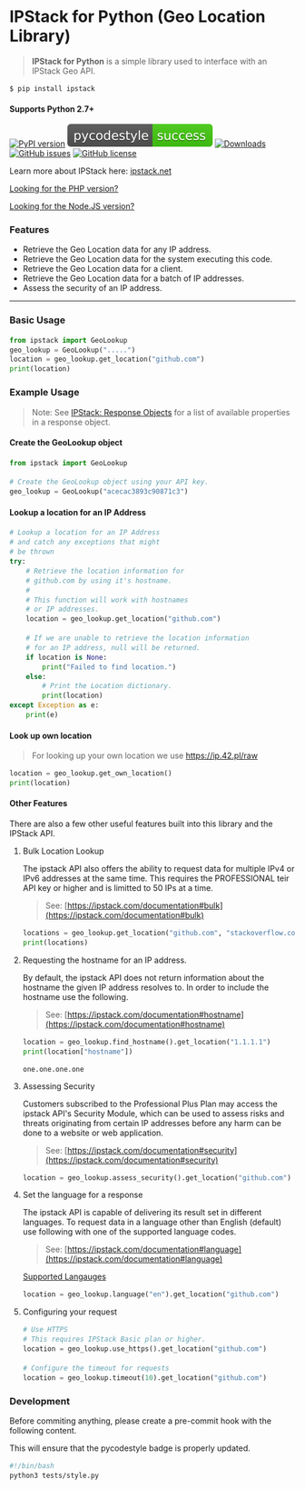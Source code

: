 # IPStack for Python (Geo Location Library)
> **IPStack for Python** is a simple library used to interface with an IPStack Geo API.

```
$ pip install ipstack
```


#### Supports Python 2.7+

[![PyPI version](https://badge.fury.io/py/ipstack.svg)](https://badge.fury.io/py/ipstack)
[![PyCodeStyle](./stylebadge.svg)](./tests/latest.stylelog)
[![Downloads](https://pepy.tech/badge/ipstack)](https://pepy.tech/project/ipstack)
[![GitHub issues](https://img.shields.io/github/issues/nathan-fiscaletti/ipstackgeo-py.svg)](https://github.com/nathan-fiscaletti/ipstackgeo-py/issues)
[![GitHub license](https://img.shields.io/github/license/nathan-fiscaletti/ipstackgeo-py.svg)](https://github.com/nathan-fiscaletti/ipstackgeo-py/blob/master/LICENSE)

Learn more about IPStack here: [ipstack.net](https://ipstack.com/product)

[Looking for the PHP version?](https://github.com/nathan-fiscaletti/ipstackgeo-php)

[Looking for the Node.JS version?](https://github.com/nathan-fiscaletti/ipstackgeo-js)

### Features
* Retrieve the Geo Location data for any IP address.
* Retrieve the Geo Location data for the system executing this code.
* Retrieve the Geo Location data for a client.
* Retrieve the Geo Location data for a batch of IP addresses.
* Assess the security of an IP address.

---

### Basic Usage

```python
from ipstack import GeoLookup
geo_lookup = GeoLookup(".....")
location = geo_lookup.get_location("github.com")
print(location)
```

### Example Usage

> Note: See [IPStack: Response Objects](https://ipstack.com/documentation#objects) for a list of available properties in a response object.

#### Create the GeoLookup object

```python
from ipstack import GeoLookup

# Create the GeoLookup object using your API key.
geo_lookup = GeoLookup("acecac3893c90871c3")
```

#### Lookup a location for an IP Address

```python
# Lookup a location for an IP Address
# and catch any exceptions that might
# be thrown
try:
    # Retrieve the location information for 
    # github.com by using it's hostname.
    # 
    # This function will work with hostnames
    # or IP addresses.
    location = geo_lookup.get_location("github.com")
    
    # If we are unable to retrieve the location information
    # for an IP address, null will be returned.
    if location is None:
        print("Failed to find location.")
    else:
        # Print the Location dictionary.
        print(location)
except Exception as e:
    print(e)
```

#### Look up own location

> For looking up your own location we use https://ip.42.pl/raw

```python
location = geo_lookup.get_own_location()
print(location)
```

#### Other Features

There are also a few other useful features built into this library and the IPStack API.

1. Bulk Location Lookup

   The ipstack API also offers the ability to request data for multiple IPv4 or IPv6 addresses at the same time. This requires the PROFESSIONAL teir API key or higher and is limitted to 50 IPs at a time.
   > See: [https://ipstack.com/documentation#bulk](https://ipstack.com/documentation#bulk)

   ```python
   locations = geo_lookup.get_location("github.com", "stackoverflow.com")
   print(locations)
   ```

2. Requesting the hostname for an IP address.

   By default, the ipstack API does not return information about the hostname the given IP address resolves to. In order to include the hostname use the following.
   > See: [https://ipstack.com/documentation#hostname](https://ipstack.com/documentation#hostname)

   ```python
   location = geo_lookup.find_hostname().get_location("1.1.1.1")
   print(location["hostname"])
   ```

   ```
   one.one.one.one
   ```

3. Assessing Security

   Customers subscribed to the Professional Plus Plan may access the ipstack API's Security Module, which can be used to assess risks and threats originating from certain IP addresses before any harm can be done to a website or web application.
   > See: [https://ipstack.com/documentation#security](https://ipstack.com/documentation#security)

   ```python
   location = geo_lookup.assess_security().get_location("github.com")
   ```

4. Set the language for a response

   The ipstack API is capable of delivering its result set in different languages. To request data in a language other than English (default) use following with one of the supported language codes.
   > See: [https://ipstack.com/documentation#language](https://ipstack.com/documentation#language)

   [Supported Langauges](https://ipstack.com/documentation#language)

   ```python
   location = geo_lookup.language("en").get_location("github.com")
   ```

5. Configuring your request

   ```python
   # Use HTTPS
   # This requires IPStack Basic plan or higher.
   location = geo_lookup.use_https().get_location("github.com")

   # Configure the timeout for requests
   location = geo_lookup.timeout(10).get_location("github.com")
   ```

### Development

Before commiting anything, please create a pre-commit hook with the following content.

This will ensure that the pycodestyle badge is properly updated.

```bash
#!/bin/bash
python3 tests/style.py
```
